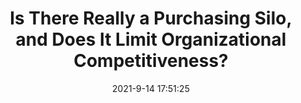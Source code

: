 ---
"title": "Is There Really a Purchasing Silo, and Does It Limit Organizational Competitiveness?"
"date": "2021-9-14 17:51:25"
"feed_name": "INDUSTRYWEEK"
"feed_website": "https://www.industryweek.com/"
"feed_rss": "https://www.industryweek.com/__rss/website-scheduled-content.xml?input=%7B%22sectionAlias%22%3A%22home%22%7D"
"link": "https://www.industryweek.com/supply-chain-initiative/article/21175295/is-there-really-a-purchasing-silo-and-does-it-limit-organizational-competitiveness"
"file": "_posts/2021-1-1-9bfaf92aae71ce6844b14148c77a3b0541169d64.md"
"accident": "0"
"drilling": "0"
"dead": "0"
"injured": "0"
"where": "unknown site"
---